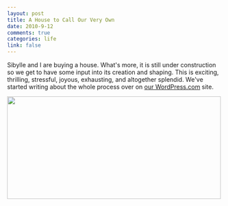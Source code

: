 ```yaml
--- 
layout: post
title: A House to Call Our Very Own
date: 2010-9-12
comments: true
categories: life
link: false
---
```

Sibylle and I are buying a house. What's more, it is still under construction so we get to have some input into its creation and shaping. This is exciting, thrilling, stressful, joyous, exhausting, and altogether splendid. We've started writing about the whole process over on <a title="Our Journey" href="http://sibylleandmark.wordpress.com" target="_blank">our WordPress.com</a> site.

<a href="http://zanshin.net/wp-content/uploads/2010/09/1009-lausac-front-elevation.jpg"><img class="aligncenter size-full wp-image-2403" title="1009 lausac front elevation" src="http://zanshin.net/wp-content/uploads/2010/09/1009-lausac-front-elevation.jpg" alt="" width="499" height="239" /></a>
